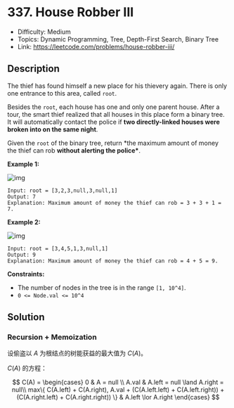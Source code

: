 # 337. House Robber III

- Difficulty: Medium
- Topics: Dynamic Programming, Tree, Depth-First Search, Binary Tree
- Link: https://leetcode.com/problems/house-robber-iii/

## Description

The thief has found himself a new place for his thievery again. There is only one entrance to this area, called `root`.

Besides the `root`, each house has one and only one parent house. After a tour, the smart thief realized that all houses in this place form a binary tree. It will automatically contact the police if **two directly-linked houses were broken into on the same night**.

Given the `root` of the binary tree, return \*the maximum amount of money the thief can rob **without alerting the police\***.

**Example 1:**

![img](https://assets.leetcode.com/uploads/2021/03/10/rob1-tree.jpg)

```
Input: root = [3,2,3,null,3,null,1]
Output: 7
Explanation: Maximum amount of money the thief can rob = 3 + 3 + 1 = 7.
```

**Example 2:**

![img](https://assets.leetcode.com/uploads/2021/03/10/rob2-tree.jpg)

```
Input: root = [3,4,5,1,3,null,1]
Output: 9
Explanation: Maximum amount of money the thief can rob = 4 + 5 = 9.
```

**Constraints:**

- The number of nodes in the tree is in the range `[1, 10^4]`.
- `0 <= Node.val <= 10^4`

## Solution

### Recursion + Memoization

设偷盗以 $A$ 为根结点的树能获益的最大值为 $C(A)$。

$C(A)$ 的方程：

$$
C(A) =
    \begin{cases}
        0 & A = null  \\
        A.val & A.left = null \land A.right = null\\
        max\{ C(A.left) + C(A.right),
            A.val + (C(A.left.left) + C(A.left.right))
            + (C(A.right.left) + C(A.right.right))
        \}  & A.left \lor A.right
    \end{cases}
$$
